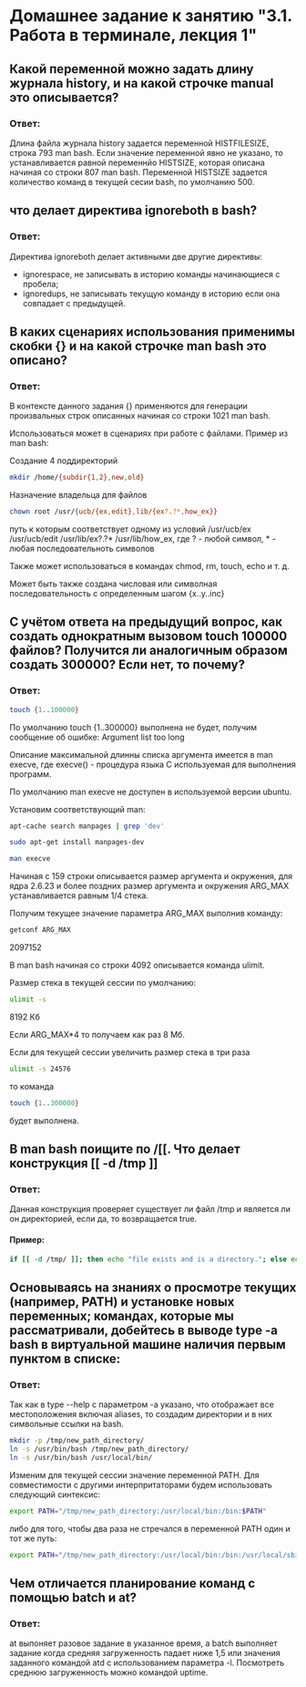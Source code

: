 # Домашнее задание к занятию "3.1. Работа в терминале, лекция 1"

## Какой переменной можно задать длину журнала history, и на какой строчке manual это описывается?

### Ответ:

Длина файла журнала history задается переменной HISTFILESIZE, строка 793 man bash.
Если значение переменной явно не указано, то устанавливается равной переменнйо HISTSIZE, которая описана начиная со строки 807 man bash.
Переменной HISTSIZE задается количество команд в текущей сесии bash, по умолчанию 500. 

## что делает директива ignoreboth в bash?

### Ответ:

Директива ignoreboth делает активными две другие директивы:
- ignorespace, не записывать в историю команды начинающиеся с пробела;
- ignoredups, не записывать текущую команду в историю если она совпадает с предыдущей.

## В каких сценариях использования применимы скобки {} и на какой строчке man bash это описано?

### Ответ:

В контексте данного задания {} применяются для генерации произвальных строк описанных начиная со строки 1021 man bash.

Использоваться может в сценариях при работе с файлами. Пример из man bash:

Создание 4 поддиректорий

``` bash
mkdir /home/{subdir{1,2},new,old}
```

Назначение владельца для файлов

``` bash
chown root /usr/{ucb/{ex,edit},lib/{ex?.?*,how_ex}}
```
путь к которым соответствует одному из условий /usr/ucb/ex /usr/ucb/edit /usr/lib/ex?.?* /usr/lib/how_ex, где ? - любой символ, * - любая последовательноть символов

Также может использоваться в командах chmod, rm, touch, echo и т. д.

Может быть также создана числовая или символная последовательность с определенным шагом {x..y..inc}

## С учётом ответа на предыдущий вопрос, как создать однократным вызовом touch 100000 файлов? Получится ли аналогичным образом создать 300000? Если нет, то почему?

### Ответ:

``` bash
touch {1..100000}
```

По умолчанию touch {1..300000} выполнена не будет, получим сообщение об ошибке: Argument list too long

Описание максимальной длинны списка аргумента имеется в man execve, где execve() - процедура языка C используемая для выполнения программ.

По умолчанию man execve не доступен в используемой версии ubuntu.

Установим соответствующий man:

``` bash
apt-cache search manpages | grep 'dev'

sudo apt-get install manpages-dev

man execve
```

Начиная с 159 строки описывается размер аргумента и окружения, для ядра 2.6.23 и более поздних размер аргумента и окружения ARG_MAX устанавливается равным 1/4 стека.

Получим текущее значение параметра ARG_MAX выполнив команду:

``` bash
getconf ARG_MAX
````

2097152

В man bash начиная со строки 4092 описывается команда ulimit.

Размер стека в текущей сессии по умолчанию:

``` bash
ulimit -s
```
8192 Кб

Если ARG_MAX*4 то получаем как раз 8 Мб.

Если для текущей сессии увеличить размер стека в три раза

``` bash
ulimit -s 24576
```
то команда 

``` bash
touch {1..300000} 
```

будет выполнена.

## В man bash поищите по /\[\[. Что делает конструкция [[ -d /tmp ]]

### Ответ:

Данная конструкция проверяет существует ли файл /tmp и является ли он директорией, если да, то возвращается true.

#### Пример:

``` bash
if [[ -d /tmp/ ]]; then echo "file exists and is a directory."; else echo "file don't exists."; fi
```

## Основываясь на знаниях о просмотре текущих (например, PATH) и установке новых переменных; командах, которые мы рассматривали, добейтесь в выводе type -a bash в виртуальной машине наличия первым пунктом в списке:

### Ответ:

Так как в type --help с параметром -a указано, что отображает все местоположения включая aliases, то создадим директории и в них символьные ссылки на bash.

``` bash
mkdir -p /tmp/new_path_directory/
ln -s /usr/bin/bash /tmp/new_path_directory/
ln -s /usr/bin/bash /usr/local/bin/
```

Изменим для текущей сессии значение переменной PATH. Для совместимости с другими интерпритаторами будем использовать следующий синтексис:

``` bash
export PATH="/tmp/new_path_directory:/usr/local/bin:/bin:$PATH"
```

либо для того, чтобы два раза не стречался в переменной PATH один и тот же путь:

``` bash
export PATH="/tmp/new_path_directory:/usr/local/bin:/bin:/usr/local/sbin:/usr/sbin:/usr/bin:/sbin:/usr/games:/usr/local/games:/snap/bin"
```

## Чем отличается планирование команд с помощью batch и at?

### Ответ:

at выпоняет разовое задание в указанное время, а batch выполняет задание когда средняя загруженность падает ниже 1,5 или значения заданного командой atd с использованием параметра -l. Посмотреть среднюю загруженность можно командой uptime.

